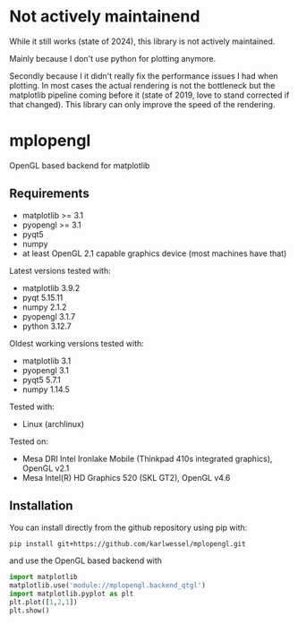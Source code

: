 # Not actively maintainend
While it still works (state of 2024), this library is not actively maintained. 

Mainly because I don't use python for plotting anymore. 

Secondly because I it didn't really fix the performance issues I had when plotting. In most cases the actual rendering is not the bottleneck but the matplotlib pipeline coming before it (state of 2019, love to stand corrected if that changed). This library can only improve the speed of the rendering.

# mplopengl
OpenGL based backend for matplotlib

## Requirements
- matplotlib >= 3.1
- pyopengl >= 3.1
- pyqt5
- numpy
- at least OpenGL 2.1 capable graphics device (most machines have that)

Latest versions tested with:
- matplotlib 3.9.2
- pyqt 5.15.11
- numpy 2.1.2
- pyopengl 3.1.7
- python 3.12.7

Oldest working versions tested with:
- matplotlib 3.1
- pyopengl 3.1
- pyqt5 5.7.1
- numpy 1.14.5

Tested with:
- Linux (archlinux)

Tested on:
- Mesa DRI Intel Ironlake Mobile (Thinkpad 410s integrated graphics), OpenGL v2.1
- Mesa Intel(R) HD Graphics 520 (SKL GT2), OpenGL v4.6

## Installation
You can install directly from the github repository using pip with:
```bash
pip install git+https://github.com/karlwessel/mplopengl.git
```
and use the OpenGL based backend with
```python
import matplotlib
matplotlib.use('module://mplopengl.backend_qtgl')
import matplotlib.pyplot as plt
plt.plot([1,2,1])
plt.show()
```
